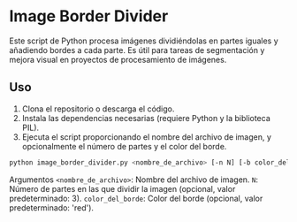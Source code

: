 # Image Border Divider

Este script de Python procesa imágenes dividiéndolas en partes iguales y añadiendo bordes a cada parte. Es útil para tareas de segmentación y mejora visual en proyectos de procesamiento de imágenes.

## Uso

1. Clona el repositorio o descarga el código.
2. Instala las dependencias necesarias (requiere Python y la biblioteca PIL).
3. Ejecuta el script proporcionando el nombre del archivo de imagen, y opcionalmente el número de partes y el color del borde.

```bash
python image_border_divider.py <nombre_de_archivo> [-n N] [-b color_del_borde]
```

Argumentos
`<nombre_de_archivo>`: Nombre del archivo de imagen.
`N`: Número de partes en las que dividir la imagen (opcional, valor predeterminado: 3).
`color_del_borde`: Color del borde (opcional, valor predeterminado: 'red').

